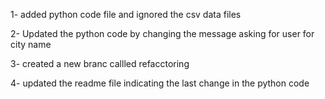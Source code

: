 1- added python code file and ignored the csv data files

2- Updated the python code by changing the message asking for user for city name

3- created a new branc callled refacctoring

4- updated the readme file indicating the last change in the python code
